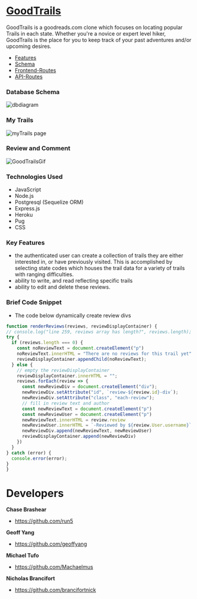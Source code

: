 
# [GoodTrails](https://good-trails.herokuapp.com/)
GoodTrails is a goodreads.com clone which focuses on locating popular Trails in each state. Whether you're a novice or expert level hiker, GoodTrails is the place for you to keep track of your past adventures and/or upcoming desires.

  * [Features](https://github.com/Run5/GoodTrails/wiki/Features)
  * [Schema](https://github.com/Run5/GoodTrails/wiki/Database-Schema)
  * [Frontend-Routes](https://github.com/Run5/GoodTrails/wiki/Frontend-Routes)
  * [API-Routes](https://github.com/Run5/GoodTrails/wiki/API-Documentation)

### Database Schema
![dbdiagram](https://user-images.githubusercontent.com/65651149/120942110-a2c3e880-c6f4-11eb-9f4b-51467dcd920b.png)

### My Trails
![myTrails page](https://user-images.githubusercontent.com/65651149/120942182-31386a00-c6f5-11eb-9dfa-1c517e86057c.jpg)

### Review and Comment
![GoodTrailsGif](https://user-images.githubusercontent.com/65651149/120942218-6f358e00-c6f5-11eb-8bd6-d3f920c2c1da.gif)

 ### Technologies Used
 * JavaScript
 * Node.js
 * Postgresql (Sequelize ORM)
 * Express.js
 * Heroku
 * Pug
 * CSS

 ### Key Features
   * the authenticated user can create a collection of trails they are either interested in, or have previously visited.  This is accomplished by selecting state codes which houses the trail data for a variety of trails with ranging difficulties.
   * ability to write, and read reflecting specific trails
   * ability to edit and delete these reviews.

 ### Brief Code Snippet
  * The code below dynamically create review divs
  ```javascript
function renderReviews(reviews, reviewDisplayContainer) {
  // console.log("line 259, reviews array has length?", reviews.length);
  try {
    if (reviews.length === 0) {
      const noReviewText = document.createElement("p")
      noReviewText.innerHTML = "There are no reviews for this trail yet"
      reviewDisplayContainer.appendChild(noReviewText);
    } else {
      // empty the reviewDisplayContainer
      reviewDisplayContainer.innerHTML = "";
      reviews.forEach(review => {
        const newReviewDiv = document.createElement("div");
        newReviewDiv.setAttribute("id", `review-${review.id}-div`);
        newReviewDiv.setAttribute("class", "each-review");
        // fill in review text and author
        const newReviewText = document.createElement("p")
        const newReviewUser = document.createElement("p")
        newReviewText.innerHTML = review.review
        newReviewUser.innerHTML = `-Reviewed by ${review.User.username}`
        newReviewDiv.append(newReviewText, newReviewUser)
        reviewDisplayContainer.append(newReviewDiv)
      })
    }
  } catch (error) {
    console.error(error);
  }
}
  ```
# Developers

 **Chase Brashear**
  * https://github.com/run5

 **Geoff Yang**
  * https://github.com/geoffyang

 **Michael Tufo**
  * https://github.com/Machaelmus

 **Nicholas Brancifort**
  * https://github.com/brancifortnick
